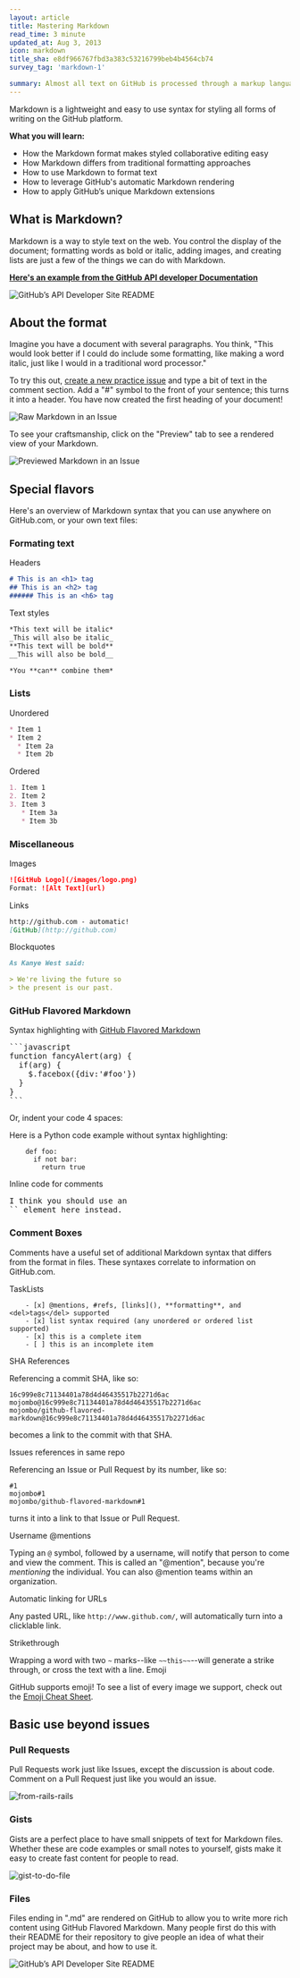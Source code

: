 ```yaml
---
layout: article
title: Mastering Markdown
read_time: 3 minute
updated_at: Aug 3, 2013
icon: markdown
title_sha: e8df966767fbd3a383c53216799beb4b4564cb74
survey_tag: 'markdown-1'

summary: Almost all text on GitHub is processed through a markup language called <em>Markdown</em> — it's an easy way to include simple formatting (like <em>italics</em>, <strong>bold words</strong>, lists, and <a href="/basics/mastering-markdown">links</a>). This guide will show you the ins-and-outs of Markdown on GitHub.
---
```


<a id="intro" title="Intro" class="toc-item"></a>
Markdown is a lightweight and easy to use syntax for styling all forms of writing on the GitHub platform.

**What you will learn:**

* How the Markdown format makes styled collaborative editing easy
* How Markdown differs from traditional formatting approaches
* How to use Markdown to format text
* How to leverage GitHub's automatic Markdown rendering
* How to apply GitHub’s unique Markdown extensions

<a id="what" title="What is Markdown?" class="toc-item"></a>
## What is Markdown?

Markdown is a way to style text on the web. You control the display of the document; formatting words as bold or italic, adding images, and creating lists are just a few of the things we can do with Markdown.

<strong><a href="https://github.com/github/developer.github.com" target="_blank">Here's an example from the GitHub API developer Documentation</a></strong>

![GitHub’s API Developer Site README](masteringmarkdown-github-developer-api-readme.jpg)


<a id="format" title="The Format" class="toc-item"></a>
## About the format

Imagine you have a document with several paragraphs. You think, "This would look better if I could do include some formatting, like making a word italic, just like I would in a traditional word processor."

To try this out, [create a new practice issue](https://github.com/githubtraining/sample-markdown/issues/new) and type a bit of text in the comment section. Add a "#" symbol to the front of your sentence; this turns it into a header. You have now created the first heading of your document!

![Raw Markdown in an Issue](masteringmarkdown-sample-issue-raw.jpg)

To see your craftsmanship, click on the "Preview" tab to see a rendered view of your Markdown.

![Previewed Markdown in an Issue](masteringmarkdown-sample-issue-preview.jpg)

<a id="special" title="Special Flavors" class="toc-item"></a>
## Special flavors

Here's an overview of Markdown syntax that you can use anywhere on GitHub.com, or your own text files:

### Formating text

Headers

```markdown
# This is an <h1> tag
## This is an <h2> tag
###### This is an <h6> tag
```

Text styles

```markdown
*This text will be italic*
_This will also be italic_
**This text will be bold**
__This will also be bold__

*You **can** combine them*
```

### Lists

Unordered

```markdown
* Item 1
* Item 2
  * Item 2a
  * Item 2b
```

Ordered

```markdown
1. Item 1
2. Item 2
3. Item 3
   * Item 3a
   * Item 3b
```

### Miscellaneous

Images

```markdown
![GitHub Logo](/images/logo.png)
Format: ![Alt Text](url)
```

Links

```markdown
http://github.com - automatic!
[GitHub](http://github.com)
```

Blockquotes

```markdown
As Kanye West said:

> We're living the future so
> the present is our past.
```

### GitHub Flavored Markdown

Syntax highlighting with [GitHub Flavored Markdown](https://help.github.com/articles/github-flavored-markdown)

<pre>
```javascript
function fancyAlert(arg) {
  if(arg) {
    $.facebox({div:'#foo'})
  }
}
```</pre>

Or, indent your code 4 spaces:


Here is a Python code example
without syntax highlighting:

```
    def foo:
      if not bar:
        return true
```

Inline code for comments
<pre>
I think you should use an
`<addr>` element here instead.
</pre>

### Comment Boxes

Comments have a useful set of additional Markdown syntax that differs from the format in files. These syntaxes correlate to information on GitHub.com.

TaskLists

```
    - [x] @mentions, #refs, [links](), **formatting**, and <del>tags</del> supported
    - [x] list syntax required (any unordered or ordered list supported)
    - [x] this is a complete item
    - [ ] this is an incomplete item
```

SHA References

Referencing a commit SHA, like so:

```
16c999e8c71134401a78d4d46435517b2271d6ac
mojombo@16c999e8c71134401a78d4d46435517b2271d6ac
mojombo/github-flavored-markdown@16c999e8c71134401a78d4d46435517b2271d6ac
```

becomes a link to the commit with that SHA.

Issues references in same repo


Referencing an Issue or Pull Request by its number, like so:

```
#1
mojombo#1
mojombo/github-flavored-markdown#1
```

turns it into a link to that Issue or Pull Request.

Username @mentions

Typing an `@` symbol, followed by a username, will notify that person to come and view
the comment. This is called an "@mention", because you're _mentioning_ the individual.
You can also @mention teams within an organization.

Automatic linking for URLs

Any pasted URL, like `http://www.github.com/`, will automatically turn into a clicklable link.

Strikethrough

Wrapping a word with two `~` marks--like `~~this~~`--will generate a strike through, or cross the text with a line.
Emoji

GitHub supports emoji! To see a list of every image we support, check out the [Emoji Cheat Sheet](http://www.emoji-cheat-sheet.com/).

<a id="gfm" title="Basic use beyond issues" class="toc-item"></a>
## Basic use beyond issues

### Pull Requests
Pull Requests work just like Issues, except the discussion is about code. Comment on a Pull Request just like you would an issue.

![from-rails-rails](https://f.cloud.github.com/assets/45141/1573881/09a0fbd4-5136-11e3-8e60-27ad047cce2a.png)

### Gists
Gists are a perfect place to have small snippets of text for Markdown files. Whether these are code examples or small notes to yourself, gists make it easy to create fast content for people to read.

![gist-to-do-file](https://f.cloud.github.com/assets/45141/1545382/9b986474-4d75-11e3-8e26-c712711fcdda.png)


### Files

Files ending in ".md" are rendered on GitHub to allow you to write more rich content using GitHub Flavored Markdown. Many people first do this with their README for their repository to give people an idea of what their project may be about, and how to use it.

![GitHub’s API Developer Site README](masteringmarkdown-github-developer-api-readme.jpg)
